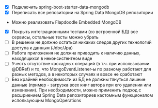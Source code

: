 - [x] Подключить spring-boot-starter-data-mongodb
- [x] Переписать все репозитории на Spring Data MongoDB репозитории
- Можно реализовать Flapdoodle Embedded MongoDB
- [x] Покрыть интеграционными тестами (со встроенной БД) все сервисы, остальные тесты можно убрать
- [ ] В решении не должно остаться никаких следов других технологий доступа к данным (Jdbc/Jpa)
- [ ] Работа приложения не должна приводить к наличию данных, находящихся в неконсистентном виде
- [ ] Учесть отсутствие каскадных операций (в т.ч. при использовании @DBRef) и то, что MongoEventListener-ы по разному 
      работают для разных методов, а в некоторых случаях и вовсе не сработают
- [ ] Без крайней необходимости из БД не должны тянуться лишние данные (пример - загрузка всех книг автора при его 
      удалении или изменении). При необходимости, можно применить подход с расшриением Spring Data репозиториев 
      кастомным функционалом использующим MongoOperations